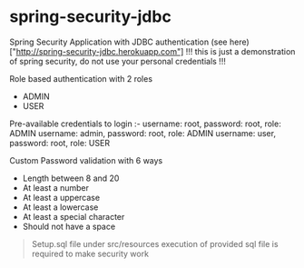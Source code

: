 # spring-security-jdbc
Spring Security Application with JDBC authentication
(see here)["http://spring-security-jdbc.herokuapp.com"]
!!! this is just a demonstration of spring security, do not use your personal credentials !!!

Role based authentication with 2 roles
  * ADMIN
  * USER

Pre-available credentials to login :-
username: root, password: root, role: ADMIN
username: admin, password: root, role: ADMIN
username: user, password: root, role: USER

Custom Password validation with 6 ways
 * Length between 8 and 20
 * At least a number
 * At least a uppercase
 * At least a lowercase
 * At least a special character
 * Should not have a space

>Setup.sql file under src/resources
>execution of provided sql file is required to make security work
